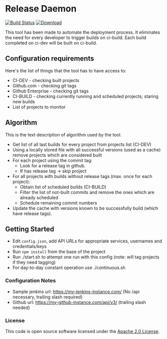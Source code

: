 
# Release Daemon
[![Build Status](https://travis-ci.org/hmrc/release-daemon.svg?branch=master)](https://travis-ci.org/hmrc/release-daemon) [ ![Download](https://api.bintray.com/packages/hmrc/releases/release-daemon/images/download.svg) ](https://bintray.com/hmrc/releases/release-daemon/_latestVersion)

This tool has been made to automate the deployment process. It eliminates the need for every developer to trigger builds on ci-build.
Each build completed on ci-dev will be built on ci-build.


## Configuration requirements
Here's the list of things that the tool has to have access to:
- CI-DEV - checking built projects
- Github.com - checking git tags
- Github Enterprise - checking git tags
- CI-BUILD - checking currently running and scheduled projects; staring new builds
- List of projects to monitor


## Algorithm

This is the text description of algorithm used by the tool.
- Get list of all last builds for every project from projects list (CI-DEV)
- Using a locally stored file with all successful versions (used as a cache) remove projects which are considered built
- For each project using the commit tag:
    * Look for a release tag in github.
    * If has release tag -> skip project
- For all projects with builds without release tags (max. once for each project):
    * Obtain list of scheduled builds (CI-BUILD)
    * Filter the list of not-built commits and remove the ones which are already scheduled
    * Schedule remaining commit numbers
- Update the cache with versions known to be successfully build (which have release tags).

## Getting Started

- Edit `config.json`, add API URLs for appropriate services, usernames and credentials/keys
- Run `npm install` from the base of the project
- Run ./start.sh to attempt one run with this config (note: will tag projects if they need tagging)
- For day-to-day constant operation use ./continuous.sh

### Configuration Notes
- Sample jenkins url: https://my-jenkins-instance.com/ (No /api necessary, trailing slash required)
- Github url: https://my-github-instance.com/api/v3/ (trailing slash needed)

### License

This code is open source software licensed under the [Apache 2.0 License]("http://www.apache.org/licenses/LICENSE-2.0.html").
    
